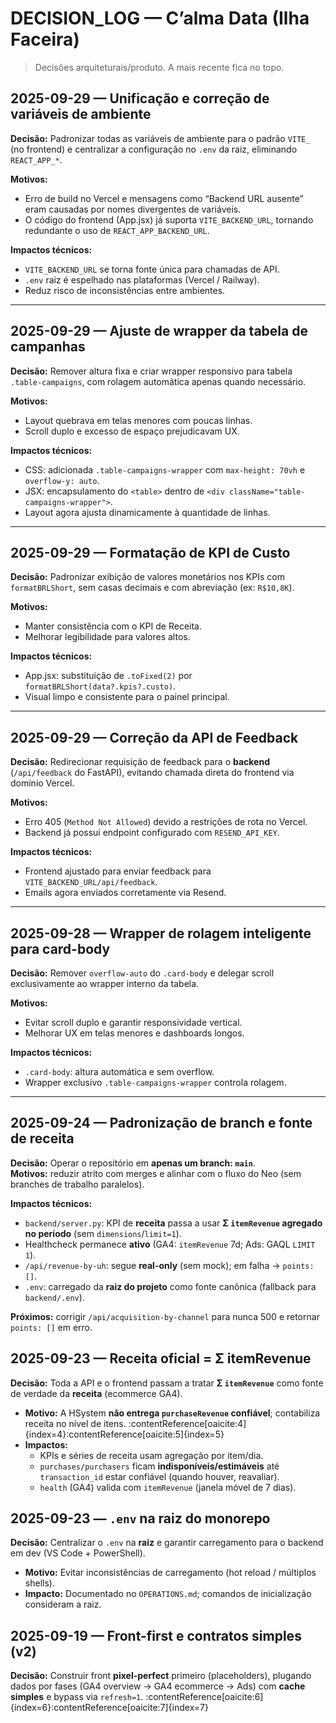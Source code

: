 # DECISION_LOG — C’alma Data (Ilha Faceira)

> Decisões arquiteturais/produto. A mais recente fica no topo.

## 2025-09-29 — Unificação e correção de variáveis de ambiente

**Decisão:** Padronizar todas as variáveis de ambiente para o padrão `VITE_` (no frontend) e centralizar a configuração no `.env` da raiz, eliminando `REACT_APP_*`.

**Motivos:**
- Erro de build no Vercel e mensagens como “Backend URL ausente” eram causadas por nomes divergentes de variáveis.
- O código do frontend (App.jsx) já suporta `VITE_BACKEND_URL`, tornando redundante o uso de `REACT_APP_BACKEND_URL`.

**Impactos técnicos:**
- `VITE_BACKEND_URL` se torna fonte única para chamadas de API.
- `.env` raiz é espelhado nas plataformas (Vercel / Railway).
- Reduz risco de inconsistências entre ambientes.

---

## 2025-09-29 — Ajuste de wrapper da tabela de campanhas

**Decisão:** Remover altura fixa e criar wrapper responsivo para tabela `.table-campaigns`, com rolagem automática apenas quando necessário.

**Motivos:**
- Layout quebrava em telas menores com poucas linhas.
- Scroll duplo e excesso de espaço prejudicavam UX.

**Impactos técnicos:**
- CSS: adicionada `.table-campaigns-wrapper` com `max-height: 70vh` e `overflow-y: auto`.
- JSX: encapsulamento do `<table>` dentro de `<div className="table-campaigns-wrapper">`.
- Layout agora ajusta dinamicamente à quantidade de linhas.

---

## 2025-09-29 — Formatação de KPI de Custo

**Decisão:** Padronizar exibição de valores monetários nos KPIs com `formatBRLShort`, sem casas decimais e com abreviação (ex: `R$10,8K`).

**Motivos:**
- Manter consistência com o KPI de Receita.
- Melhorar legibilidade para valores altos.

**Impactos técnicos:**
- App.jsx: substituição de `.toFixed(2)` por `formatBRLShort(data?.kpis?.custo)`.
- Visual limpo e consistente para o painel principal.

---

## 2025-09-29 — Correção da API de Feedback

**Decisão:** Redirecionar requisição de feedback para o **backend** (`/api/feedback` do FastAPI), evitando chamada direta do frontend via domínio Vercel.

**Motivos:**
- Erro 405 (`Method Not Allowed`) devido a restrições de rota no Vercel.
- Backend já possui endpoint configurado com `RESEND_API_KEY`.

**Impactos técnicos:**
- Frontend ajustado para enviar feedback para `VITE_BACKEND_URL/api/feedback`.
- Emails agora enviados corretamente via Resend.

---

## 2025-09-28 — Wrapper de rolagem inteligente para card-body

**Decisão:** Remover `overflow-auto` do `.card-body` e delegar scroll exclusivamente ao wrapper interno da tabela.

**Motivos:**
- Evitar scroll duplo e garantir responsividade vertical.
- Melhorar UX em telas menores e dashboards longos.

**Impactos técnicos:**
- `.card-body`: altura automática e sem overflow.
- Wrapper exclusivo `.table-campaigns-wrapper` controla rolagem.

---

## 2025-09-24 — Padronização de branch e fonte de receita

**Decisão:** Operar o repositório em **apenas um branch: `main`**.  
**Motivos:** reduzir atrito com merges e alinhar com o fluxo do Neo (sem branches de trabalho paralelos).

**Impactos técnicos:**
- `backend/server.py`: KPI de **receita** passa a usar **Σ `itemRevenue` agregado no período** (sem `dimensions`/`limit=1`).
- Healthcheck permanece **ativo** (GA4: `itemRevenue` 7d; Ads: GAQL `LIMIT 1`).
- `/api/revenue-by-uh`: segue **real-only** (sem mock); em falha → `points: []`.
- `.env`: carregado da **raiz do projeto** como fonte canônica (fallback para `backend/.env`).

**Próximos:** corrigir `/api/acquisition-by-channel` para nunca 500 e retornar `points: []` em erro.


## 2025-09-23 — Receita oficial = Σ itemRevenue
**Decisão:** Toda a API e o frontend passam a tratar **Σ `itemRevenue`** como fonte de verdade da **receita** (ecommerce GA4).
- **Motivo:** A HSystem **não entrega `purchaseRevenue` confiável**; contabiliza receita no nível de itens. :contentReference[oaicite:4]{index=4}:contentReference[oaicite:5]{index=5}
- **Impactos:**
  - KPIs e séries de receita usam agregação por item/dia.
  - `purchases/purchasers` ficam **indisponíveis/estimáveis** até `transaction_id` estar confiável (quando houver, reavaliar).
  - `health` (GA4) valida com `itemRevenue` (janela móvel de 7 dias).

## 2025-09-23 — `.env` na raiz do monorepo
**Decisão:** Centralizar o `.env` na **raiz** e garantir carregamento para o backend em dev (VS Code + PowerShell).
- **Motivo:** Evitar inconsistências de carregamento (hot reload / múltiplos shells).
- **Impacto:** Documentado no `OPERATIONS.md`; comandos de inicialização consideram a raiz.

## 2025-09-19 — Front-first e contratos simples (v2)
**Decisão:** Construir front **pixel-perfect** primeiro (placeholders), plugando dados por fases (GA4 overview → GA4 ecommerce → Ads) com **cache simples** e bypass via `refresh=1`. :contentReference[oaicite:6]{index=6}:contentReference[oaicite:7]{index=7}
